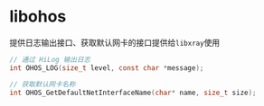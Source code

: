 # libohos

提供日志输出接口、获取默认网卡的接口提供给`libxray`使用
```c
// 通过 HiLog 输出日志
int OHOS_LOG(size_t level, const char *message);

// 获取默认网卡名称
int OHOS_GetDefaultNetInterfaceName(char* name, size_t size);
```
